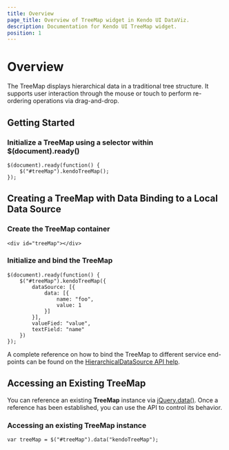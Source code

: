 ```yaml
---
title: Overview
page_title: Overview of TreeMap widget in Kendo UI DataViz.
description: Documentation for Kendo UI TreeMap widget.
position: 1
---
```


# Overview

The TreeMap displays hierarchical data in a traditional tree structure. It supports user
interaction through the mouse or touch to perform re-ordering operations via drag-and-drop.

## Getting Started

### Initialize a TreeMap using a selector within $(document).ready()

    $(document).ready(function() {
        $("#treeMap").kendoTreeMap();
    });

## Creating a TreeMap with Data Binding to a Local Data Source

### Create the TreeMap container

    <div id="treeMap"></div>

### Initialize and bind the TreeMap

    $(document).ready(function() {
        $("#treeMap").kendoTreeMap({
            dataSource: [{
				data: [{
			        name: "foo",
			        value: 1
    			}]
			}],
		    valueFied: "value",
    		textField: "name"
        })
    });

A complete reference on how to bind the TreeMap to different service end-points can be found
on the [HierarchicalDataSource API help](/api/framework/hierarchicaldatasource).

## Accessing an Existing TreeMap

You can reference an existing **TreeMap** instance via
[jQuery.data()](http://api.jquery.com/jQuery.data/). Once a reference has been established, you can
use the API to control its behavior.

### Accessing an existing TreeMap instance

    var treeMap = $("#treeMap").data("kendoTreeMap");



